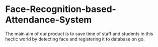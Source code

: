# Face-Recognition-based-Attendance-System
The main aim of our product is to save time of staff and students in this hectic world by detecting face and registering it to database on go. 
